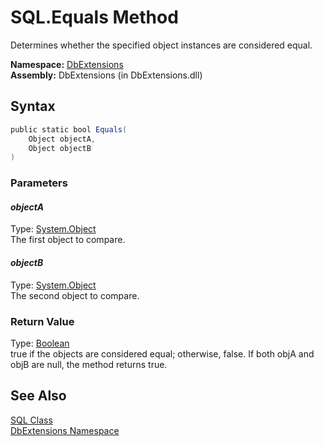 SQL.Equals Method
=================
Determines whether the specified object instances are considered equal.

**Namespace:** [DbExtensions][1]  
**Assembly:** DbExtensions (in DbExtensions.dll)

Syntax
------

```csharp
public static bool Equals(
	Object objectA,
	Object objectB
)
```

### Parameters

#### *objectA*
Type: [System.Object][2]  
The first object to compare.

#### *objectB*
Type: [System.Object][2]  
The second object to compare.

### Return Value
Type: [Boolean][3]  
true if the objects are considered equal; otherwise, false. If both objA and objB are null, the method returns true.

See Also
--------
[SQL Class][4]  
[DbExtensions Namespace][1]  

[1]: ../README.md
[2]: http://msdn.microsoft.com/en-us/library/e5kfa45b
[3]: http://msdn.microsoft.com/en-us/library/a28wyd50
[4]: README.md